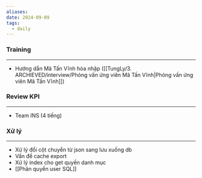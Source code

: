 ```yaml
---
aliases: 
date: 2024-09-09
tags:
  - daily
---
```

### Training
---
- Hướng dẫn Mã Tấn Vĩnh hòa nhập ([[TungLy/3. ARCHIEVED/interview/Phỏng vấn ứng viên Mã Tấn Vĩnh|Phỏng vấn ứng viên Mã Tấn Vĩnh]])


### Review KPI
---
- Team INS (4 tiếng)

### Xử lý
---
- Xử lý đổi cột chuyển từ json sang lưu xuống db
- Vấn đề cache export
- Xử lý index cho get quyền danh mục
- [[Phân quyền user SQL]]
